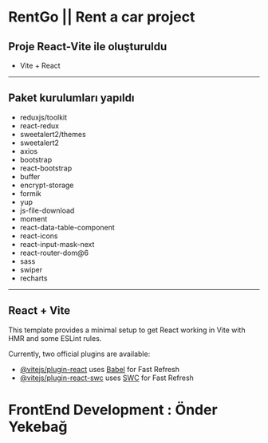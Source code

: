 # RentGo || Rent a car project

## Proje React-Vite ile oluşturuldu

- Vite + React

---
## Paket kurulumları yapıldı

- reduxjs/toolkit
- react-redux
- sweetalert2/themes
- sweetalert2
- axios
- bootstrap
- react-bootstrap
- buffer
- encrypt-storage
- formik
- yup
- js-file-download
- moment
- react-data-table-component
- react-icons
- react-input-mask-next
- react-router-dom@6
- sass
- swiper
- recharts

---

## React + Vite

This template provides a minimal setup to get React working in Vite with HMR and some ESLint rules.

Currently, two official plugins are available:

- [@vitejs/plugin-react](https://github.com/vitejs/vite-plugin-react/blob/main/packages/plugin-react/README.md) uses [Babel](https://babeljs.io/) for Fast Refresh
- [@vitejs/plugin-react-swc](https://github.com/vitejs/vite-plugin-react-swc) uses [SWC](https://swc.rs/) for Fast Refresh

# FrontEnd Development : Önder Yekebağ
